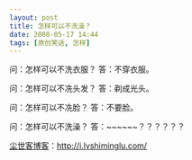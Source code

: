 ```yaml
---
layout: post
title: 怎样可以不洗澡？
date: 2008-05-17 14:44
tags: [原创笑话, 怎样]
---
```

问：怎样可以不洗衣服？
答：不穿衣服。

问：怎样可以不冼头发？
答：剃成光头。

问：怎样可以不冼脸？
答：不要脸。

问：怎样可以不洗澡？
答：~~~~~~？？？？？？

<a href="http://i.lvshiminglu.com/">尘世客博客</a>：<a href="http://i.lvshiminglu.com/">http://i.lvshiminglu.com/</a>


